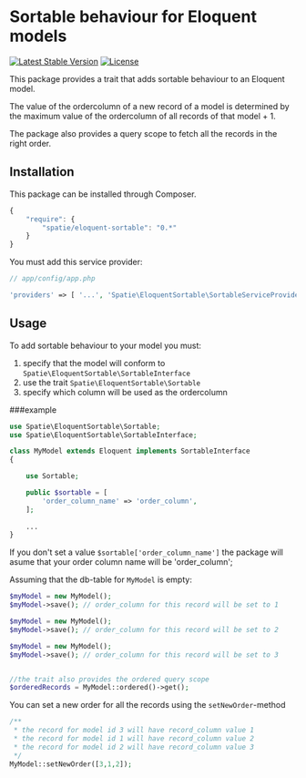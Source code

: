 Sortable behaviour for Eloquent models
=================

[![Latest Stable Version](https://poser.pugx.org/spatie/eloquent-sortable/version.png)](https://packagist.org/packages/spatie/eloquent-sortable)
[![License](https://poser.pugx.org/spatie/eloquent-sortable/license.png)](https://packagist.org/packages/spatie/eloquent-sortable)

This package provides a trait that adds sortable behaviour to an Eloquent model.

The value of the ordercolumn of a new record of a model is determined by the maximum value of the ordercolumn of all records of that model + 1.

The package also provides a query scope to fetch all the records in the right order.

## Installation

This package can be installed through Composer.

```js
{
    "require": {
		"spatie/eloquent-sortable": "0.*"
	}
}
```

You must add this service provider:
```php
// app/config/app.php

'providers' => [ '...', 'Spatie\EloquentSortable\SortableServiceProvider' ];
```

## Usage

To add sortable behaviour to your model you must:<br />
1. specify that the model will conform to ```Spatie\EloquentSortable\SortableInterface```<br />
2. use the trait ```Spatie\EloquentSortable\Sortable```<br />
3. specify which column will be used as the ordercolumn<br />

###example
```php
use Spatie\EloquentSortable\Sortable;
use Spatie\EloquentSortable\SortableInterface;

class MyModel extends Eloquent implements SortableInterface
{

    use Sortable;

    public $sortable = [
        'order_column_name' => 'order_column',
    ];
    
    ...
}
```
If you don't set a value ```$sortable['order_column_name']``` the package will asume that your order column name will be 'order_column'; 


Assuming that the db-table for ```MyModel``` is empty:
```php
$myModel = new MyModel();
$myModel->save(); // order_column for this record will be set to 1

$myModel = new MyModel();
$myModel->save(); // order_column for this record will be set to 2

$myModel = new MyModel();
$myModel->save(); // order_column for this record will be set to 3


//the trait also provides the ordered query scope
$orderedRecords = MyModel::ordered()->get(); 
```
You can set a new order for all the records using the ```setNewOrder```-method

```php
/**
 * the record for model id 3 will have record_column value 1
 * the record for model id 1 will have record_column value 2
 * the record for model id 2 will have record_column value 3
 */
MyModel::setNewOrder([3,1,2]);
```